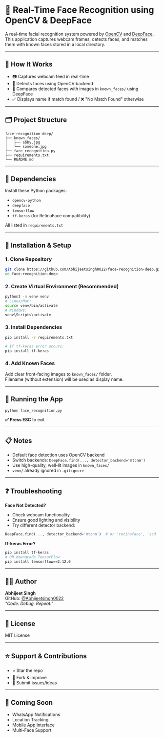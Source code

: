 
# 🎯 Real-Time Face Recognition using OpenCV & DeepFace

A real-time facial recognition system powered by [OpenCV](https://opencv.org/) and [DeepFace](https://github.com/serengil/deepface).  
This application captures webcam frames, detects faces, and matches them with known faces stored in a local directory.

---

## 🧠 How It Works

- 📷 Captures webcam feed in real-time
- 🧍 Detects faces using OpenCV backend
- 🧠 Compares detected faces with images in `known_faces/` using DeepFace
- ✅ Displays name if match found / ❌ "No Match Found" otherwise

---

## 🗂️ Project Structure

```
face-recognition-deep/
├── known_faces/
│   ├── abby.jpg
│   └── someone.jpg
├── face_recognition.py
├── requirements.txt
└── README.md
```

---

## 🔧 Dependencies

Install these Python packages:

- `opencv-python`
- `deepface`
- `tensorflow`
- `tf-keras` (for RetinaFace compatibility)

All listed in `requirements.txt`

---

## 🚀 Installation & Setup

### 1. Clone Repository
```bash
git clone https://github.com/Abhijeetsingh0022/face-recognition-deep.git
cd face-recognition-deep
```

### 2. Create Virtual Environment (Recommended)
```bash
python3 -m venv venv
# Linux/Mac:
source venv/bin/activate
# Windows:
venv\Scripts\activate
```

### 3. Install Dependencies
```bash
pip install -r requirements.txt

# If tf-keras error occurs:
pip install tf-keras
```

### 4. Add Known Faces
Add clear front-facing images to `known_faces/` folder.  
Filename (without extension) will be used as display name.

---

## 🧪 Running the App
```bash
python face_recognition.py
```
**✅ Press ESC** to exit

---

## 📋 Notes

- Default face detection uses OpenCV backend
- Switch backends: `DeepFace.find(..., detector_backend='mtcnn')`
- Use high-quality, well-lit images in `known_faces/`
- `venv/` already ignored in `.gitignore`

---

## ❓ Troubleshooting

**Face Not Detected?**
- Check webcam functionality
- Ensure good lighting and visibility
- Try different detector backend:
```python
DeepFace.find(..., detector_backend='mtcnn')  # or 'retinaface', 'ssd'
```

**tf-keras Error?**
```bash
pip install tf-keras
# OR downgrade TensorFlow
pip install tensorflow==2.12.0
```

---

## 🙋‍♂️ Author
**Abhijeet Singh**  
GitHub: [@Abhijeetsingh0022](https://github.com/Abhijeetsingh0022)  
*"Code. Debug. Repeat."*

---

## 🪪 License
MIT License

---

## ⭐️ Support & Contributions
- ⭐ Star the repo
- 🍴 Fork & improve
- 🐛 Submit issues/ideas

---

## 🔮 Coming Soon
- WhatsApp Notifications
- Location Tracking
- Mobile App Interface
- Multi-Face Support
```

